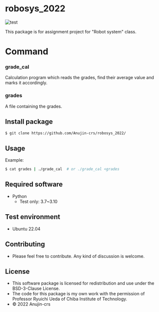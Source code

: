 # robosys_2022
![test](https://github.com/Anujin-crs/robosys_plus/actions/workflows/test.yml/badge.svg)

This package is for assignment project for "Robot system" class.

# Command
### grade_cal
Calculation program which reads the grades, find their average value and marks it accordingly.

### grades
A file containing the grades.

## Install package
```bash
$ git clone https://github.com/Anujin-crs/robosys_2022/ 
```

## Usage 
Example: 
```bash
$ cat grades | ./grade_cal  # or ./grade_cal <grades 
```

## Required software
* Python
  * Test only: 3.7~3.10

## Test environment
* Ubuntu 22.04

## Contributing 
* Please feel free to contribute. Any kind of discussion is welcome.

## License
* This software package is licensed for redistribution and use under the BSD-3-Clause License.
* The code for this package is my own work with the permission of Professor Ryuichi Ueda of Chiba Institute of Technology.
* © 2022 Anujin-crs

